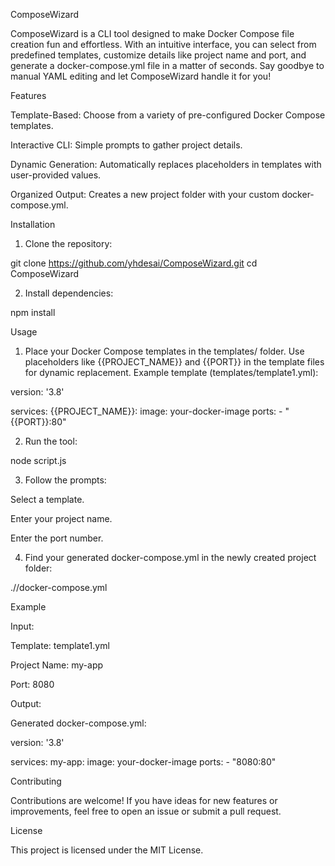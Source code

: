 ComposeWizard

ComposeWizard is a CLI tool designed to make Docker Compose file creation fun and effortless. With an intuitive interface, you can select from predefined templates, customize details like project name and port, and generate a docker-compose.yml file in a matter of seconds. Say goodbye to manual YAML editing and let ComposeWizard handle it for you!

Features

Template-Based: Choose from a variety of pre-configured Docker Compose templates.

Interactive CLI: Simple prompts to gather project details.

Dynamic Generation: Automatically replaces placeholders in templates with user-provided values.

Organized Output: Creates a new project folder with your custom docker-compose.yml.


Installation

1. Clone the repository:

git clone https://github.com/yhdesai/ComposeWizard.git
cd ComposeWizard


2. Install dependencies:

npm install



Usage

1. Place your Docker Compose templates in the templates/ folder. Use placeholders like {{PROJECT_NAME}} and {{PORT}} in the template files for dynamic replacement.
Example template (templates/template1.yml):

version: '3.8'

services:
  {{PROJECT_NAME}}:
    image: your-docker-image
    ports:
      - "{{PORT}}:80"


2. Run the tool:

node script.js


3. Follow the prompts:

Select a template.

Enter your project name.

Enter the port number.



4. Find your generated docker-compose.yml in the newly created project folder:

./<project-name>/docker-compose.yml



Example

Input:

Template: template1.yml

Project Name: my-app

Port: 8080


Output:

Generated docker-compose.yml:

version: '3.8'

services:
  my-app:
    image: your-docker-image
    ports:
      - "8080:80"

Contributing

Contributions are welcome! If you have ideas for new features or improvements, feel free to open an issue or submit a pull request.

License

This project is licensed under the MIT License.
